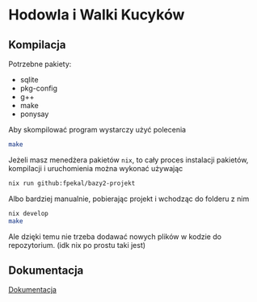 # Hodowla i Walki Kucyków

## Kompilacja
Potrzebne pakiety:
 - sqlite
 - pkg-config
 - g++
 - make
 - ponysay

Aby skompilować program wystarczy użyć polecenia
```sh
make
```


Jeżeli masz menedżera pakietów `nix`, to cały proces instalacji pakietów,
kompilacji i uruchomienia można wykonać używając
```sh
nix run github:fpekal/bazy2-projekt
```

Albo bardziej manualnie, pobierając projekt i wchodząc do folderu z nim
```sh
nix develop
make
```
Ale dzięki temu nie trzeba dodawać nowych plików w kodzie do repozytorium.
(idk nix po prostu taki jest)

## Dokumentacja
[Dokumentacja](docs/Dokumentacja.md)
